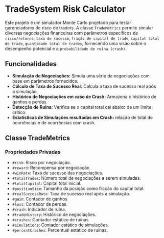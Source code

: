 # TradeSystem Risk Calculator

Este projeto é um simulador Monte Carlo projetado para testar gerenciadores de risco de traders. A classe `TradeMetrics` permite simular diversas negociações financeiras com parâmetros específicos de `risco/retorno`, `taxa de sucesso`, `fração de capital de trade`, `capital total de trade`, `quantidade total de trades`, fornecendo uma visão sobre o desempenho potencial e a `probabilidade de ruína (crash)`.

## Funcionalidades

- **Simulação de Negociações:** Simula uma série de negociações com base em parâmetros fornecidos.
- **Cálculo de Taxa de Sucesso Real:** Calcula a taxa de sucesso real após a simulação.
- **Histórico de Negociações em caso de Crash:** Armazena o histórico de ganhos e perdas.
- **Detecção de Ruína:** Verifica se o capital total cai abaixo de um limite crítico.
- **Estatísticas de Simulações resultadas em Crash:** relação de total de ocorrências e de ocorrências com crash.

## Classe TradeMetrics

### Propriedades Privadas

- `#risk`: Risco por negociação.
- `#reward`: Recompensa por negociação.
- `#winRate`: Taxa de sucesso das negociações.
- `#totalTrades`: Número total de negociações a serem simuladas.
- `#totalCapital`: Capital total inicial.
- `#positionSize`: Tamanho da posição como fração do capital total.
- `#realSuccessRate`: Taxa de sucesso real após a simulação.
- `#gain`: Contador de ganhos.
- `#loss`: Contador de perdas.
- `#crash`: Indicador de ruína.
- `#tradeHistory`: Histórico de negociações.
- `#crashes`: Contador estático de ruínas.
- `#simulations`: Contador estático de simulações.
- `#percentCrashes`: Percentual estático de ruínas.
